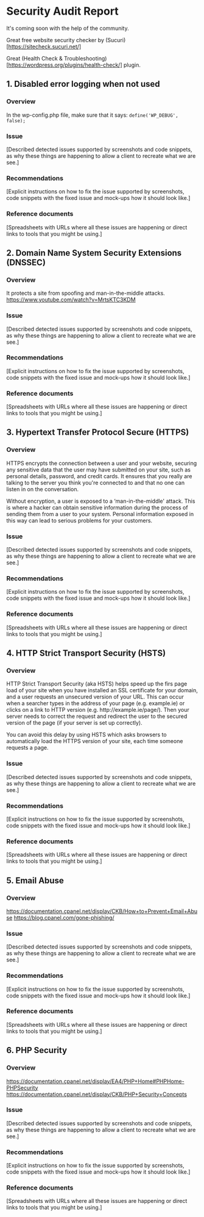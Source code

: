 # Security Audit Report

It's coming soon with the help of the community.

Great free website security checker by (Sucuri)[https://sitecheck.sucuri.net/]

Great (Health Check & Troubleshooting)[https://wordpress.org/plugins/health-check/] plugin.

## 1. Disabled error logging when not used

### Overview

In the wp-config.php file, make sure that it says:
`define('WP_DEBUG', false);`

### Issue

[Described detected issues supported by screenshots and code snippets, as why these things are happening to allow a client to recreate what we are see.]

### Recommendations

[Explicit instructions on how to fix the issue supported by screenshots, code snippets with the fixed issue and mock-ups how it should look like.]

### Reference documents

[Spreadsheets with URLs where all these issues are happening or direct links to tools that you might be using.]

## 2. Domain Name System Security Extensions (DNSSEC)

### Overview

It protects a site from spoofing and man-in-the-middle attacks. https://www.youtube.com/watch?v=MrtsKTC3KDM

### Issue

[Described detected issues supported by screenshots and code snippets, as why these things are happening to allow a client to recreate what we are see.]

### Recommendations

[Explicit instructions on how to fix the issue supported by screenshots, code snippets with the fixed issue and mock-ups how it should look like.]

### Reference documents

[Spreadsheets with URLs where all these issues are happening or direct links to tools that you might be using.]

## 3. Hypertext Transfer Protocol Secure (HTTPS)

### Overview

HTTPS encrypts the connection between a user and your website, securing any sensitive data that the user may have submitted on your site, such as personal details, password, and credit cards. It ensures that you really are talking to the server you think you're connected to and that no one can listen in on the conversation.

Without encryption, a user is exposed to a ‘man-in-the-middle' attack. This is where a hacker can obtain sensitive information during the process of sending them from a user to your system. Personal information exposed in this way can lead to serious problems for your customers.

### Issue

[Described detected issues supported by screenshots and code snippets, as why these things are happening to allow a client to recreate what we are see.]

### Recommendations

[Explicit instructions on how to fix the issue supported by screenshots, code snippets with the fixed issue and mock-ups how it should look like.]

### Reference documents

[Spreadsheets with URLs where all these issues are happening or direct links to tools that you might be using.]

## 4. HTTP Strict Transport Security (HSTS)

### Overview

HTTP Strict Transport Security (aka HSTS) helps speed up the firs page load of your site when you have installed an SSL certificate for your domain, and a user requests an unsecured version of your URL. This can occur when a searcher types in the address of your page (e.g. example.ie) or clicks on a link to HTTP version (e.g. http://<span></span>example.ie/page/). Then your server needs to correct the request and redirect the user to the secured version of the page (if your server is set up correctly). 

You can avoid this delay by using HSTS which asks browsers to automatically load the HTTPS version of your site, each time someone requests a page.

### Issue

[Described detected issues supported by screenshots and code snippets, as why these things are happening to allow a client to recreate what we are see.]

### Recommendations

[Explicit instructions on how to fix the issue supported by screenshots, code snippets with the fixed issue and mock-ups how it should look like.]

### Reference documents

[Spreadsheets with URLs where all these issues are happening or direct links to tools that you might be using.]

## 5. Email Abuse

### Overview

https://documentation.cpanel.net/display/CKB/How+to+Prevent+Email+Abuse
https://blog.cpanel.com/gone-phishing/

### Issue

[Described detected issues supported by screenshots and code snippets, as why these things are happening to allow a client to recreate what we are see.]

### Recommendations

[Explicit instructions on how to fix the issue supported by screenshots, code snippets with the fixed issue and mock-ups how it should look like.]

### Reference documents

[Spreadsheets with URLs where all these issues are happening or direct links to tools that you might be using.]

## 6. PHP Security

### Overview

https://documentation.cpanel.net/display/EA4/PHP+Home#PHPHome-PHPSecurity
https://documentation.cpanel.net/display/CKB/PHP+Security+Concepts

### Issue

[Described detected issues supported by screenshots and code snippets, as why these things are happening to allow a client to recreate what we are see.]

### Recommendations

[Explicit instructions on how to fix the issue supported by screenshots, code snippets with the fixed issue and mock-ups how it should look like.]

### Reference documents

[Spreadsheets with URLs where all these issues are happening or direct links to tools that you might be using.]